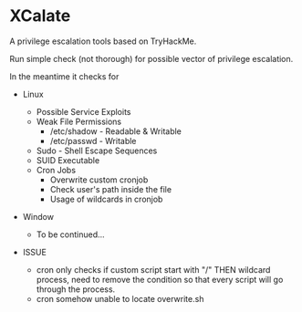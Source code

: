 # XCalate
A privilege escalation tools based on TryHackMe.

Run simple check (not thorough) for possible vector of privilege escalation.

In the meantime it checks for 
- Linux
    - Possible Service Exploits
    - Weak File Permissions
        - /etc/shadow - Readable & Writable
        - /etc/passwd - Writable
    - Sudo - Shell Escape Sequences
    - SUID Executable
    - Cron Jobs
        - Overwrite custom cronjob
        - Check user's path inside the file
        - Usage of wildcards in cronjob

- Window
    - To be continued...

- ISSUE
    - cron only checks if custom script start with "/" THEN wildcard process, need to remove the condition so that every script will go through the process.
    - cron somehow unable to locate overwrite.sh